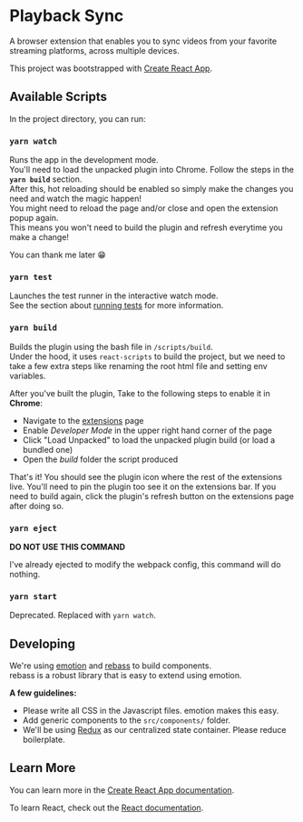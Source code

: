 # Playback Sync

A browser extension that enables you to sync videos from your favorite streaming platforms, across multiple devices.

This project was bootstrapped with [Create React App](https://github.com/facebook/create-react-app).

## Available Scripts

In the project directory, you can run:

### `yarn watch`

Runs the app in the development mode.<br />
You'll need to load the unpacked plugin into Chrome. Follow the steps in the **`yarn build`** section.<br />
After this, hot reloading should be enabled so simply make the changes you need and watch the magic happen!<br />
You might need to reload the page and/or close and open the extension popup again.<br />
This means you won't need to build the plugin and refresh everytime you make a change!<br />

You can thank me later 😁

### `yarn test`

Launches the test runner in the interactive watch mode.<br />
See the section about [running tests](https://facebook.github.io/create-react-app/docs/running-tests) for more information.

### `yarn build`

Builds the plugin using the bash file in `/scripts/build`.<br />
Under the hood, it uses `react-scripts` to build the project, but we need to take a few extra steps like renaming the root html file and setting env variables. <br />

After you've built the plugin, Take to the following steps to enable it in **Chrome**:

- Navigate to the [extensions](chrome://extensions) page
- Enable *Developer Mode* in the upper right hand corner of the page
- Click "Load Unpacked" to load the unpacked plugin build (or load a bundled one)
- Open the *build* folder the script produced

That's it! You should see the plugin icon where the rest of the extensions live. You'll need to pin the plugin too see it on the extensions bar. If you need to build again, click the plugin's refresh button on the extensions page after doing so.

### `yarn eject`

**DO NOT USE THIS COMMAND**

I've already ejected to modify the webpack config, this command will do nothing.

### `yarn start`

Deprecated. Replaced with `yarn watch`.

## Developing

We're using [emotion](https://emotion.sh/docs/introduction) and [rebass](https://rebassjs.org/getting-started) to build components.<br />
rebass is a robust library that is easy to extend using emotion.<br />

**A few guidelines:**

- Please write all CSS in the Javascript files. emotion makes this easy.
- Add generic components to the `src/components/` folder.
- We'll be using [Redux](https://redux.js.org/) as our centralized state container. Please reduce boilerplate.

## Learn More

You can learn more in the [Create React App documentation](https://facebook.github.io/create-react-app/docs/getting-started).

To learn React, check out the [React documentation](https://reactjs.org/).
